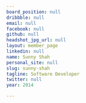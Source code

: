 ```yaml
---
board_position: null
dribbble: null
email: null
facebook: null
github: null
headshot_jpg_url: null
layout: member_page
linkedin: null
name: Sunny Shah
personal_site: null
slug: sunny-shah
tagline: Software Developer
twitter: null
year: 2014

---
```


